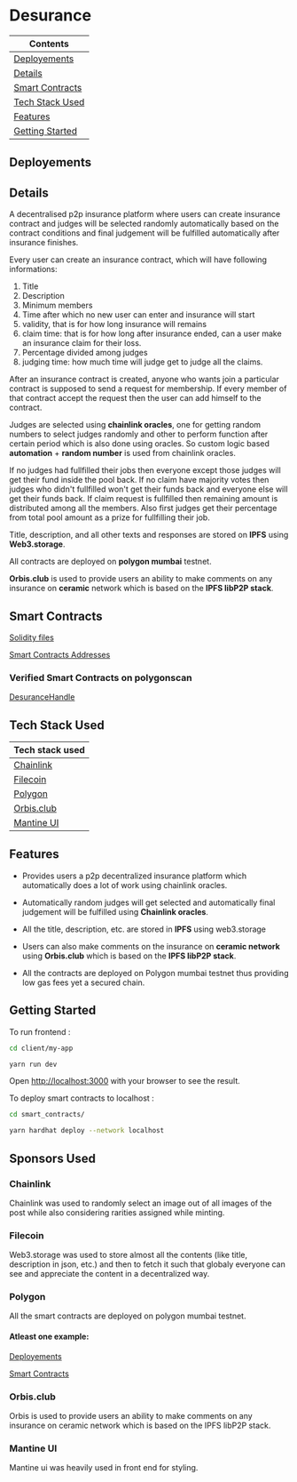 # Desurance

| Contents                            |
| ----------------------------------- |
| [Deployements](#deployements)       |
| [Details](#details)                 |
| [Smart Contracts](#smart-contracts) |
| [Tech Stack Used](#tech-stack-used) |
| [Features](#features)               |
| [Getting Started](#getting-started) |

## Deployements

## Details

A decentralised p2p insurance platform where users can create insurance contract and judges will be selected randomly automatically based on the contract conditions and final judgement will be fulfilled automatically after insurance finishes.

Every user can create an insurance contract, which will have following informations:

1. Title
2. Description
3. Minimum members
4. Time after which no new user can enter and insurance will start
5. validity, that is for how long insurance will remains
6. claim time: that is for how long after insurance ended, can a user make an insurance claim for their loss.
7. Percentage divided among judges
8. judging time: how much time will judge get to judge all the claims.

After an insurance contract is created, anyone who wants join a particular contract is supposed to send a request for membership. If every member of that contract accept the request then the user can add himself to the contract.

Judges are selected using **chainlink oracles**, one for getting random numbers to select judges randomly and other to perform function after certain period which is also done using oracles. So custom logic based **automation** + **random number** is used from chainlink oracles.

If no judges had fullfilled their jobs then everyone except those judges will get their fund inside the pool back. If no claim have majority votes then judges who didn't fullfilled won't get their funds back and everyone else will get their funds back. If claim request is fullfilled then remaining amount is distributed among all the members. Also first judges get their percentage from total pool amount as a prize for fullfilling their job.

Title, description, and all other texts and responses are stored on **IPFS** using **Web3.storage**.

All contracts are deployed on **polygon mumbai** testnet.

**Orbis.club** is used to provide users an ability to make comments on any insurance on **ceramic** network which is based on the **IPFS libP2P stack**.

## Smart Contracts

[Solidity files](https://github.com/Ahmed-Aghadi/desurance/tree/main/smart_contracts/contracts)

[Smart Contracts Addresses](https://github.com/Ahmed-Aghadi/desurance/blob/main/client/my-app/constants/contractAddress.json)

### Verified Smart Contracts on polygonscan

[DesuranceHandle](https://mumbai.polygonscan.com/address/0x376E4e094a5Ff49ab120FaCd2Bbf50dB4C890a0b#code)

## Tech Stack Used

| Tech stack used           |
| ------------------------- |
| [Chainlink](#chainlink)   |
| [Filecoin](#filecoin)     |
| [Polygon](#polygon)       |
| [Orbis.club](#orbisclub)  |
| [Mantine UI](#mantine-ui) |

## Features

-   Provides users a p2p decentralized insurance platform which automatically does a lot of work using chainlink oracles.

-   Automatically random judges will get selected and automatically final judgement will be fulfilled using **Chainlink oracles**.

-   All the title, description, etc. are stored in **IPFS** using web3.storage

-   Users can also make comments on the insurance on **ceramic network** using **Orbis.club** which is based on the **IPFS libP2P stack**.

-   All the contracts are deployed on Polygon mumbai testnet thus providing low gas fees yet a secured chain.

## Getting Started

To run frontend :

```bash
cd client/my-app

yarn run dev
```

Open [http://localhost:3000](http://localhost:3000) with your browser to see the result.

To deploy smart contracts to localhost :

```bash
cd smart_contracts/

yarn hardhat deploy --network localhost
```

## Sponsors Used

### Chainlink

Chainlink was used to randomly select an image out of all images of the post while also considering rarities assigned while minting.

### Filecoin

Web3.storage was used to store almost all the contents (like title, description in json, etc.) and then to fetch it such that globaly everyone can see and appreciate the content in a decentralized way.

### Polygon

All the smart contracts are deployed on polygon mumbai testnet.

#### Atleast one example:

[Deployements](https://github.com/Ahmed-Aghadi/desurance/tree/main/smart_contracts/deployments)

[Smart Contracts](https://github.com/Ahmed-Aghadi/desurance/tree/main/smart_contracts/contracts)

### Orbis.club

Orbis is used to provide users an ability to make comments on any insurance on ceramic network which is based on the IPFS libP2P stack.

### Mantine UI

Mantine ui was heavily used in front end for styling.
